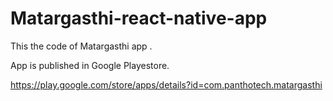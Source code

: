 # Matargasthi-react-native-app
This the code of Matargasthi app .

App is published in Google Playestore.

https://play.google.com/store/apps/details?id=com.panthotech.matargasthi
